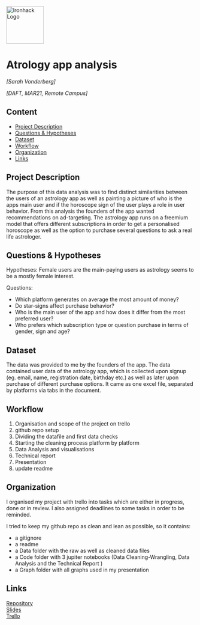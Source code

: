 <img src="https://bit.ly/2VnXWr2" alt="Ironhack Logo" width="100"/>

# Atrology app analysis
*[Sarah Vonderberg]*

*[DAFT, MAR21, Remote Campus]*

## Content
- [Project Description](#project-description)
- [Questions & Hypotheses](#questions-hypotheses)
- [Dataset](#dataset)
- [Workflow](#workflow)
- [Organization](#organization)
- [Links](#links)

## Project Description
The purpose of this data analysis was to find distinct similarities between the users of an astrology app as well as painting a picture of who is the apps main user and if the horoscope sign of the user plays a role in user behavior. From this analysis the founders of the app wanted recommendations on ad-targeting. 
The astrology app runs on a freemium model that offers different subscriptions in order to get a personalised horoscope as well as the option to purchase several questions to ask a real life astrologer.

## Questions & Hypotheses
Hypotheses:
Female users are the main-paying users as astrology seems to be a mostly female interest. 

Questions:
- Which platform generates on average the most amount of money?
- Do star-signs affect purchase behavior?
- Who is the main user of the app and how does it differ from the most preferred user?
- Who prefers which subscription type or question purchase in terms of gender, sign and age?

## Dataset
The data was provided to me by the founders of the app. The data contained user data of the astrology app, which is collected upon signup (eg. email, name, registration date, birthday etc.) as well as later upon purchase of different purchase options. It came as one excel file, separated by platforms via tabs in the document.

## Workflow
1) Organisation and scope of the project on trello
2) github repo setup
3) Dividing the datafile and first data checks
4) Starting the cleaning process platform by platform
5) Data Analysis and visualisations
6) Technical report
7) Presentation
8) update readme 

## Organization
I organised my project with trello into tasks which are either in progress, done or in review. I also assigned deadlines to some tasks in order to be reminded.

I tried to keep my github repo as clean and lean as possible, so it contains:

- a gitignore
- a readme
- a Data folder with the raw as well as cleaned data files
- a Code folder with 3 jupiter notebooks (Data Cleaning-Wrangling, Data Analysis and the Technical Report )
- a Graph folder with all graphs used in my presentation

## Links

[Repository](https://github.com/Salevo/App-Data-Analysis)  
[Slides](https://drive.google.com/file/d/1lETUrdOqJDV0gsIEVuTHCU4cyKP80BGp/view?usp=sharing)  
[Trello](https://trello.com/b/az3vC8XU/data)  
